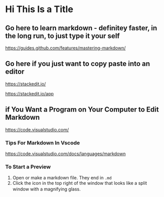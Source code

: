 # Hi This Is a Title

## Go here to learn markdown - definitey faster, in the long run, to just type it your self

https://guides.github.com/features/mastering-markdown/

## Go here if you just want to copy paste into an editor

https://stackedit.io/

https://stackedit.io/app

## if You Want a Program on Your Computer to Edit Markdown

https://code.visualstudio.com/

### Tips For Markdown In Vscode

https://code.visualstudio.com/docs/languages/markdown

### To Start a Preview

1. Open or make a markdown file. They end in `.md`
1. Click the icon in the top right of the window that looks like a split window with a magnifying glass. <img height="16px" width="16px" src="https://github.com/Microsoft/vscode/raw/04594c864be35281ff7eca15a6db2a5a735bb320/extensions/markdown/media/PreviewOnRightPane_16x.svg?sanitize=true" />


